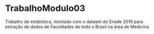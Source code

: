 # TrabalhoModulo03
Trabalho de estátistica, montado com o dataset do Enade 2019 para extração de dados de Faculdades de todo o Brasil na área de Medicina 
